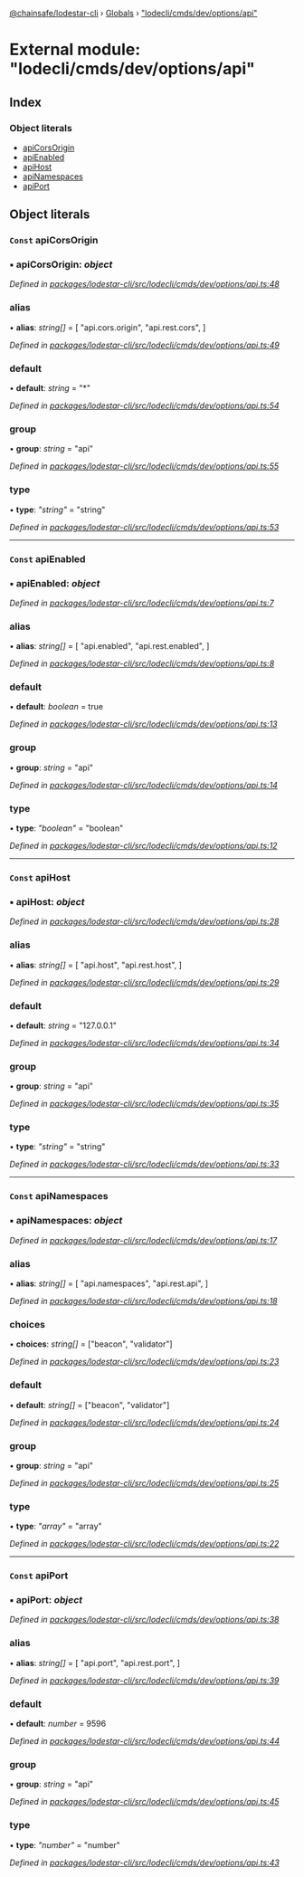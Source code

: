 [@chainsafe/lodestar-cli](../README.md) › [Globals](../globals.md) › ["lodecli/cmds/dev/options/api"](_lodecli_cmds_dev_options_api_.md)

# External module: "lodecli/cmds/dev/options/api"

## Index

### Object literals

* [apiCorsOrigin](_lodecli_cmds_dev_options_api_.md#const-apicorsorigin)
* [apiEnabled](_lodecli_cmds_dev_options_api_.md#const-apienabled)
* [apiHost](_lodecli_cmds_dev_options_api_.md#const-apihost)
* [apiNamespaces](_lodecli_cmds_dev_options_api_.md#const-apinamespaces)
* [apiPort](_lodecli_cmds_dev_options_api_.md#const-apiport)

## Object literals

### `Const` apiCorsOrigin

### ▪ **apiCorsOrigin**: *object*

*Defined in [packages/lodestar-cli/src/lodecli/cmds/dev/options/api.ts:48](https://github.com/ChainSafe/lodestar/blob/1b619203f/packages/lodestar-cli/src/lodecli/cmds/dev/options/api.ts#L48)*

###  alias

• **alias**: *string[]* = [
    "api.cors.origin",
    "api.rest.cors",
  ]

*Defined in [packages/lodestar-cli/src/lodecli/cmds/dev/options/api.ts:49](https://github.com/ChainSafe/lodestar/blob/1b619203f/packages/lodestar-cli/src/lodecli/cmds/dev/options/api.ts#L49)*

###  default

• **default**: *string* = "*"

*Defined in [packages/lodestar-cli/src/lodecli/cmds/dev/options/api.ts:54](https://github.com/ChainSafe/lodestar/blob/1b619203f/packages/lodestar-cli/src/lodecli/cmds/dev/options/api.ts#L54)*

###  group

• **group**: *string* = "api"

*Defined in [packages/lodestar-cli/src/lodecli/cmds/dev/options/api.ts:55](https://github.com/ChainSafe/lodestar/blob/1b619203f/packages/lodestar-cli/src/lodecli/cmds/dev/options/api.ts#L55)*

###  type

• **type**: *"string"* = "string"

*Defined in [packages/lodestar-cli/src/lodecli/cmds/dev/options/api.ts:53](https://github.com/ChainSafe/lodestar/blob/1b619203f/packages/lodestar-cli/src/lodecli/cmds/dev/options/api.ts#L53)*

___

### `Const` apiEnabled

### ▪ **apiEnabled**: *object*

*Defined in [packages/lodestar-cli/src/lodecli/cmds/dev/options/api.ts:7](https://github.com/ChainSafe/lodestar/blob/1b619203f/packages/lodestar-cli/src/lodecli/cmds/dev/options/api.ts#L7)*

###  alias

• **alias**: *string[]* = [
    "api.enabled",
    "api.rest.enabled",
  ]

*Defined in [packages/lodestar-cli/src/lodecli/cmds/dev/options/api.ts:8](https://github.com/ChainSafe/lodestar/blob/1b619203f/packages/lodestar-cli/src/lodecli/cmds/dev/options/api.ts#L8)*

###  default

• **default**: *boolean* = true

*Defined in [packages/lodestar-cli/src/lodecli/cmds/dev/options/api.ts:13](https://github.com/ChainSafe/lodestar/blob/1b619203f/packages/lodestar-cli/src/lodecli/cmds/dev/options/api.ts#L13)*

###  group

• **group**: *string* = "api"

*Defined in [packages/lodestar-cli/src/lodecli/cmds/dev/options/api.ts:14](https://github.com/ChainSafe/lodestar/blob/1b619203f/packages/lodestar-cli/src/lodecli/cmds/dev/options/api.ts#L14)*

###  type

• **type**: *"boolean"* = "boolean"

*Defined in [packages/lodestar-cli/src/lodecli/cmds/dev/options/api.ts:12](https://github.com/ChainSafe/lodestar/blob/1b619203f/packages/lodestar-cli/src/lodecli/cmds/dev/options/api.ts#L12)*

___

### `Const` apiHost

### ▪ **apiHost**: *object*

*Defined in [packages/lodestar-cli/src/lodecli/cmds/dev/options/api.ts:28](https://github.com/ChainSafe/lodestar/blob/1b619203f/packages/lodestar-cli/src/lodecli/cmds/dev/options/api.ts#L28)*

###  alias

• **alias**: *string[]* = [
    "api.host",
    "api.rest.host",
  ]

*Defined in [packages/lodestar-cli/src/lodecli/cmds/dev/options/api.ts:29](https://github.com/ChainSafe/lodestar/blob/1b619203f/packages/lodestar-cli/src/lodecli/cmds/dev/options/api.ts#L29)*

###  default

• **default**: *string* = "127.0.0.1"

*Defined in [packages/lodestar-cli/src/lodecli/cmds/dev/options/api.ts:34](https://github.com/ChainSafe/lodestar/blob/1b619203f/packages/lodestar-cli/src/lodecli/cmds/dev/options/api.ts#L34)*

###  group

• **group**: *string* = "api"

*Defined in [packages/lodestar-cli/src/lodecli/cmds/dev/options/api.ts:35](https://github.com/ChainSafe/lodestar/blob/1b619203f/packages/lodestar-cli/src/lodecli/cmds/dev/options/api.ts#L35)*

###  type

• **type**: *"string"* = "string"

*Defined in [packages/lodestar-cli/src/lodecli/cmds/dev/options/api.ts:33](https://github.com/ChainSafe/lodestar/blob/1b619203f/packages/lodestar-cli/src/lodecli/cmds/dev/options/api.ts#L33)*

___

### `Const` apiNamespaces

### ▪ **apiNamespaces**: *object*

*Defined in [packages/lodestar-cli/src/lodecli/cmds/dev/options/api.ts:17](https://github.com/ChainSafe/lodestar/blob/1b619203f/packages/lodestar-cli/src/lodecli/cmds/dev/options/api.ts#L17)*

###  alias

• **alias**: *string[]* = [
    "api.namespaces",
    "api.rest.api",
  ]

*Defined in [packages/lodestar-cli/src/lodecli/cmds/dev/options/api.ts:18](https://github.com/ChainSafe/lodestar/blob/1b619203f/packages/lodestar-cli/src/lodecli/cmds/dev/options/api.ts#L18)*

###  choices

• **choices**: *string[]* = ["beacon", "validator"]

*Defined in [packages/lodestar-cli/src/lodecli/cmds/dev/options/api.ts:23](https://github.com/ChainSafe/lodestar/blob/1b619203f/packages/lodestar-cli/src/lodecli/cmds/dev/options/api.ts#L23)*

###  default

• **default**: *string[]* = ["beacon", "validator"]

*Defined in [packages/lodestar-cli/src/lodecli/cmds/dev/options/api.ts:24](https://github.com/ChainSafe/lodestar/blob/1b619203f/packages/lodestar-cli/src/lodecli/cmds/dev/options/api.ts#L24)*

###  group

• **group**: *string* = "api"

*Defined in [packages/lodestar-cli/src/lodecli/cmds/dev/options/api.ts:25](https://github.com/ChainSafe/lodestar/blob/1b619203f/packages/lodestar-cli/src/lodecli/cmds/dev/options/api.ts#L25)*

###  type

• **type**: *"array"* = "array"

*Defined in [packages/lodestar-cli/src/lodecli/cmds/dev/options/api.ts:22](https://github.com/ChainSafe/lodestar/blob/1b619203f/packages/lodestar-cli/src/lodecli/cmds/dev/options/api.ts#L22)*

___

### `Const` apiPort

### ▪ **apiPort**: *object*

*Defined in [packages/lodestar-cli/src/lodecli/cmds/dev/options/api.ts:38](https://github.com/ChainSafe/lodestar/blob/1b619203f/packages/lodestar-cli/src/lodecli/cmds/dev/options/api.ts#L38)*

###  alias

• **alias**: *string[]* = [
    "api.port",
    "api.rest.port",
  ]

*Defined in [packages/lodestar-cli/src/lodecli/cmds/dev/options/api.ts:39](https://github.com/ChainSafe/lodestar/blob/1b619203f/packages/lodestar-cli/src/lodecli/cmds/dev/options/api.ts#L39)*

###  default

• **default**: *number* = 9596

*Defined in [packages/lodestar-cli/src/lodecli/cmds/dev/options/api.ts:44](https://github.com/ChainSafe/lodestar/blob/1b619203f/packages/lodestar-cli/src/lodecli/cmds/dev/options/api.ts#L44)*

###  group

• **group**: *string* = "api"

*Defined in [packages/lodestar-cli/src/lodecli/cmds/dev/options/api.ts:45](https://github.com/ChainSafe/lodestar/blob/1b619203f/packages/lodestar-cli/src/lodecli/cmds/dev/options/api.ts#L45)*

###  type

• **type**: *"number"* = "number"

*Defined in [packages/lodestar-cli/src/lodecli/cmds/dev/options/api.ts:43](https://github.com/ChainSafe/lodestar/blob/1b619203f/packages/lodestar-cli/src/lodecli/cmds/dev/options/api.ts#L43)*
